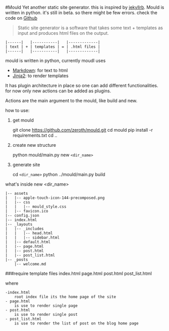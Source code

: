 #Mould
Yet another static site generator.
this is inspired by [jekyllrb](http://jekyllrb.com).
Mould is written in python. it's still in beta. so there might be few errors.
check the code on [Github](https://github.com/zeroth/mould)

> Static site generator is a software that takes some text + templates as 
input and produces html files on the output.


    |------|   |-----------|   |-------------|
    | text | + | templates | = | .html files |
    |------|   |-----------|   |-------------|


mould is written in python,
currently moudl uses 
- [Markdown](https://en.wikipedia.org/wiki/Markdown): for text to html
- [Jinja2](http://jinja.pocoo.org/docs/dev/): to render templates

It has plugin architecture in place so one can add different functionalities. 
for now only new actions can be added as plugins.

Actions are the main argument to the mould, like build and new.

how to use:

1. get mould

    git clone https://github.com/zeroth/mould.git
    cd mould
    pip install -r requirements.txt
    cd ..

2. create new structure
    
    python mould/main.py new `<dir_name>`

3. generate site

    cd `<dir_name>`
    python ../mould/main.py build


what's inside new <dir_name>

    |-- assets
    |   |-- apple-touch-icon-144-precomposed.png
    |   |-- css
    |   |   |-- mould_style.css
    |   |-- favicon.ico
    |-- config.json
    |-- index.html
    |-- _layouts
    |   |-- _includes
    |   |   |-- head.html
    |   |   |-- sidebar.html
    |   |-- default.html
    |   |-- page.html
    |   |-- post.html
    |   |-- post_list.html
    |-- _posts
        |-- welcome.md

###require template files
index.html
page.html
post.html
post_list.html

where

    -index.html
        root index file its the home page of the site
    - page.html 
        is use to render single page
    - post.html
        is use to render single post
    - post_list.html
        is use to render the list of post on the blog home page

